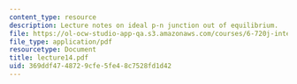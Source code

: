 ```yaml
---
content_type: resource
description: Lecture notes on ideal p-n junction out of equilibrium.
file: https://ol-ocw-studio-app-qa.s3.amazonaws.com/courses/6-720j-integrated-microelectronic-devices-spring-2007/369ddf4748729cfe5fe48c7528fd1d42_lecture14.pdf
file_type: application/pdf
resourcetype: Document
title: lecture14.pdf
uid: 369ddf47-4872-9cfe-5fe4-8c7528fd1d42
---
```

